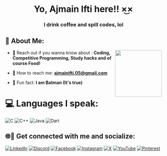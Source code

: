 <h1 align="center">Yo, Ajmain Ifti here!! ×͜× </h1>
<h3 align="center">I drink coffee and spill codes, lol</h3>

## 💫 About Me:
<img align="right" height="150" src="https://media1.tenor.com/m/pRdbgLv3TJEAAAAC/un-abrazo-risa.gif"  />

- 💬 Reach out if you wanna know about : **Coding, Competitive Programming, Study hacks and of course Food!**

- 📧 How to reach me: **ajmainifti.05@gmail.com**

- 🩻 Fun fact: **I am Batman (It's true)**

# 💻 Languages I speak:
![C](https://img.shields.io/badge/c-%2300599C.svg?style=for-the-badge&logo=c&logoColor=white) ![C++](https://img.shields.io/badge/c++-%2300599C.svg?style=for-the-badge&logo=c%2B%2B&logoColor=white) ![Java](https://img.shields.io/badge/java-%23ED8B00.svg?style=for-the-badge&logo=openjdk&logoColor=white) ![Dart](https://img.shields.io/badge/dart-%230175C2.svg?style=for-the-badge&logo=dart&logoColor=white)

## 🌐📱 Get connected with me and socialize:
[![LinkedIn](https://img.shields.io/badge/LinkedIn-%230077B5.svg?logo=linkedin&logoColor=white)](https://linkedin.com/in/ajmainifti05) 
[![Discord](https://img.shields.io/badge/Discord-%237289DA.svg?logo=discord&logoColor=white)](https://discord.gg/ajmainifti) 
[![Facebook](https://img.shields.io/badge/Facebook-%231877F2.svg?logo=Facebook&logoColor=white)](https://facebook.com/AjmainIfti.05) 
[![Instagram](https://img.shields.io/badge/Instagram-%23E4405F.svg?logo=Instagram&logoColor=white)](https://instagram.com/__skulleeroz_corpse__) 
[![X](https://img.shields.io/badge/X-black.svg?logo=X&logoColor=white)](https://x.com/@AjmainIfti) 
[![YouTube](https://img.shields.io/badge/YouTube-%23FF0000.svg?logo=YouTube&logoColor=white)](https://youtube.com/@ajmainifti) 
[![Pinterest](https://img.shields.io/badge/Pinterest-%23E60023.svg?logo=Pinterest&logoColor=white)](https://pinterest.com/ajmainifti05) 
